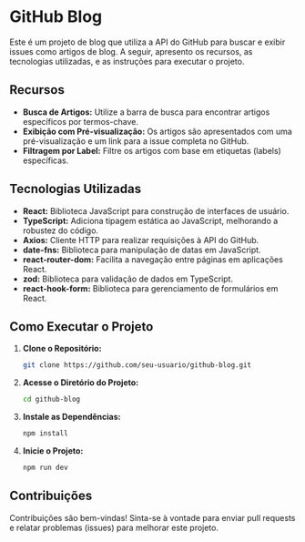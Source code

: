 # GitHub Blog

Este é um projeto de blog que utiliza a API do GitHub para buscar e exibir issues como artigos de blog. A seguir, apresento os recursos, as tecnologias utilizadas, e as instruções para executar o projeto.

## Recursos

- **Busca de Artigos:** Utilize a barra de busca para encontrar artigos específicos por termos-chave.
- **Exibição com Pré-visualização:** Os artigos são apresentados com uma pré-visualização e um link para a issue completa no GitHub.
- **Filtragem por Label:** Filtre os artigos com base em etiquetas (labels) específicas.

## Tecnologias Utilizadas

- **React:** Biblioteca JavaScript para construção de interfaces de usuário.
- **TypeScript:** Adiciona tipagem estática ao JavaScript, melhorando a robustez do código.
- **Axios:** Cliente HTTP para realizar requisições à API do GitHub.
- **date-fns:** Biblioteca para manipulação de datas em JavaScript.
- **react-router-dom:** Facilita a navegação entre páginas em aplicações React.
- **zod:** Biblioteca para validação de dados em TypeScript.
- **react-hook-form:** Biblioteca para gerenciamento de formulários em React.

## Como Executar o Projeto

1. **Clone o Repositório:**
   ```bash
   git clone https://github.com/seu-usuario/github-blog.git
   
2. **Acesse o Diretório do Projeto:**
    ```bash
    cd github-blog
    
3. **Instale as Dependências:**
    ```bash
    npm install
    
4. **Inicie o Projeto:**
   ```bash
   npm run dev
   

## Contribuições

Contribuições são bem-vindas! Sinta-se à vontade para enviar pull requests e relatar problemas (issues) para melhorar este projeto.
